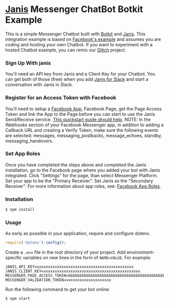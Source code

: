 # [Janis](https://www.janis.ai) Messenger ChatBot Botkit Example

This is a simple Messenger Chatbot built with [Botkit](https://github.com/howdyai/botkit) and [Janis](https://www.janis.ai).  This integration example is based on [Facebook's example](https://github.com/fbsamples/messenger-platform-samples) and assumes you are coding and hosting your own Chatbot.  If you want to experiment with a hosted Chatbot example, you can remix our [Glitch](https://glitch.com/edit/#!/blaze-temper) project. 

### Sign Up With janis

You'll need an API key from Janis and a Client Key for your Chatbot.  You can get both of those (free) when you add [Janis for Slack](https://www.janis.ai) and start a conversation with Janis in Slack.

### Register for an Access Token with Facebook

You'll need to setup a [Facebook App](https://developers.facebook.com/apps/), Facebook Page, get the Page Access Token and link the App to the Page before you can start to use the Janis Send/Receive service.
[This quickstart guide should help](https://developers.facebook.com/docs/messenger-platform/quickstart).
NOTE: In the Webhooks section of your Facebook Messenger app, in addition to adding a Callback URL and creating a Verify Token, make sure the following events are selected: messages, messaging_postbacks, message_echoes, standby, messaging_handovers. 

### Set App Roles

Once you have completed the steps above and completed the Janis installation, go to the Facebook page where you added your bot with Janis integrated. Click "Settings" for the page, than select Messenger Platform. Set your app to be the "Primary Receiver". Set Janis as the "Secondary Receiver". For more information about app roles, see: [Facebook App Roles](https://developers.facebook.com/docs/messenger-platform/handover-protocol#app_roles).

### Installation

```bash
$ npm install
```

### Usage

As early as possible in your application, require and configure dotenv.

```javascript
require('dotenv').config();
```

Create a `.env` file in the root directory of your project. Add
environment-specific variables on new lines in the form of `NAME=VALUE`.
For example:

```
JANIS_API_KEY=xxxxxxxxxxxxxxxxxxxxxxxxxxxxxxxxxxxxxxxxxxx
JANIS_CLIENT_KEY=xxxxxxxxxxxxxxxxxxxxxxxxxxxxxxxxxxxxxxxxxxx
MESSENGER_PAGE_ACCESS_TOKEN=bbbbbbbbbbbbbbbbbbbbbbbbbbbbbbbbbbbbbbbbbbbbbbbbbbbbbbbbbbbbbbbbbbbb
MESSENGER_VALIDATION_TOKEN=xxxxxxxxxxxxxxxxxxxx
```
Run the following command to get your bot online:

```bash
$ npm start
```